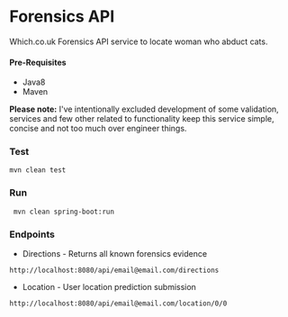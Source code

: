 # Forensics API
Which.co.uk Forensics API service to locate woman who abduct cats.

#### Pre-Requisites
* Java8
* Maven

**Please note:** I've intentionally excluded development of some validation, services and few other related to functionality keep this service simple, concise and not too much over engineer things.

### Test
```aidl
mvn clean test
```

### Run
```aidl
 mvn clean spring-boot:run 
```

### Endpoints

* Directions - Returns all known forensics evidence
```aidl
http://localhost:8080/api/email@email.com/directions
```

* Location - User location prediction submission
```aidl
http://localhost:8080/api/email@email.com/location/0/0
```
